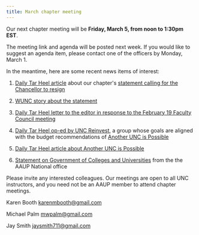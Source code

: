 ```yaml
---
title: March chapter meeting
---
```


Our next chapter meeting will be **Friday, March 5, from noon to 1:30pm EST**.

The meeting link and agenda will be posted next week. If you would like to suggest an agenda item, please contact one of the officers by Monday, March 1. 

In the meantime, here are some recent news items of interest:

1. [Daily Tar Heel article](https://www.dailytarheel.com/article/2021/02/university-aaup-statement) about our chapter's [statement calling for the Chancellor to resign](https://unc-ch-aaup.org/unc-admin-breaches-of-trust)

1. [WUNC story about the statement](https://www.wunc.org/post/some-unc-chapel-hill-professors-call-chancellor-guskiewicz-resign)

1. [Daily Tar Heel letter to the editor in response to the February 19 Faculty Council meeting](https://www.dailytarheel.com/article/2021/02/opinion-guskiewicz-faculty-letter)

1. [Daily Tar Heel op-ed by UNC Reinvest](https://www.dailytarheel.com/article/2021/02/opinion-unc-reinvest-oped), a group whose goals are aligned with the budget recommendations of [Another UNC is Possible](https://www.anotheruncispossible.org)

1. [Daily Tar Heel article about Another UNC is Possible](https://www.dailytarheel.com/article/2021/02/another-unc-is-possible)

1. [Statement on Government of Colleges and Universities](https://www.aaup.org/report/statement-government-colleges-and-universities) from the the AAUP National office

Please invite any interested colleagues. Our meetings are open to all UNC instructors, and you need not be an AAUP member to attend chapter meetings.

Karen Booth karenmbooth@gmail.com

Michael Palm  mwpalm@gmail.com

Jay Smith  jaysmith711@gmail.com
